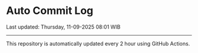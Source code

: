 # Auto Commit Log

Last updated: Thursday, 11-09-2025 08:01 WIB

---

This repository is automatically updated every 2 hour using GitHub Actions.
